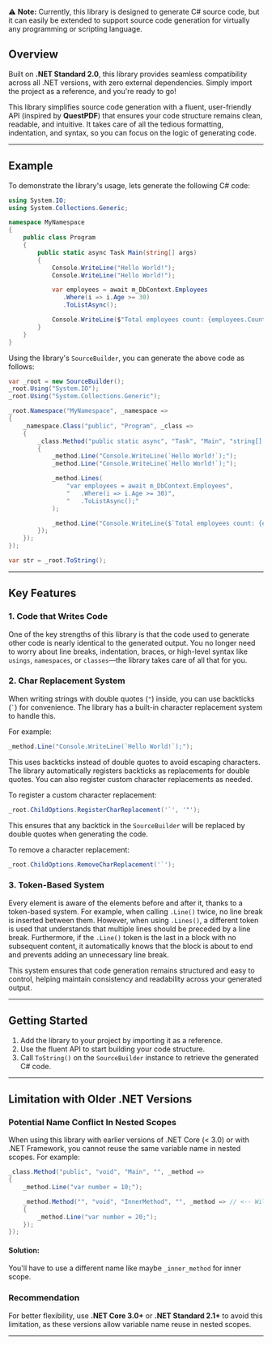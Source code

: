 ⚠ **Note:** Currently, this library is designed to generate C# source code, but it can easily be extended to support source code generation for virtually any programming or scripting language.  

## **Overview** 

Built on **.NET Standard 2.0**, this library provides seamless compatibility across all .NET versions, with zero external dependencies. Simply import the project as a reference, and you're ready to go!

This library simplifies source code generation with a fluent, user-friendly API (inspired by **QuestPDF**) that ensures your code structure remains clean, readable, and intuitive. It takes care of all the tedious formatting, indentation, and syntax, so you can focus on the logic of generating code.


---


## **Example**

To demonstrate the library's usage, lets generate the following C# code:

```csharp
using System.IO;
using System.Collections.Generic;

namespace MyNamespace
{
    public class Program
    {
        public static async Task Main(string[] args)
        {
            Console.WriteLine("Hello World!");
            Console.WriteLine("Hello World!");

            var employees = await m_DbContext.Employees
               .Where(i => i.Age >= 30)
               .ToListAsync();

            Console.WriteLine($"Total employees count: {employees.Count}");
        }
    }
}
```

Using the library's `SourceBuilder`, you can generate the above code as follows:

```csharp
var _root = new SourceBuilder();
_root.Using("System.IO");
_root.Using("System.Collections.Generic");

_root.Namespace("MyNamespace", _namespace =>
{
    _namespace.Class("public", "Program", _class =>
    {
        _class.Method("public static async", "Task", "Main", "string[] args", _method =>
        {
            _method.Line("Console.WriteLine(`Hello World!`);");
            _method.Line("Console.WriteLine(`Hello World!`);");

            _method.Lines(
                "var employees = await m_DbContext.Employees",
                "   .Where(i => i.Age >= 30)",
                "   .ToListAsync();"
            );

            _method.Line("Console.WriteLine($`Total employees count: {employees.Count}`);");
        });
    });
});

var str = _root.ToString();
```


---


## **Key Features**

### 1. **Code that Writes Code**  
One of the key strengths of this library is that the code used to generate other code is nearly identical to the generated output. You no longer need to worry about line breaks, indentation, braces, or high-level syntax like `usings`, `namespaces`, or `classes`—the library takes care of all that for you.


### 2. **Char Replacement System**  
When writing strings with double quotes (`"`) inside, you can use backticks (`` ` ``) for convenience. The library has a built-in character replacement system to handle this.

For example:
```csharp
_method.Line("Console.WriteLine(`Hello World!`);");
```
This uses backticks instead of double quotes to avoid escaping characters. The library automatically registers backticks as replacements for double quotes. You can also register custom character replacements as needed.

To register a custom character replacement:
```csharp
_root.ChildOptions.RegisterCharReplacement('`', '"');
```
This ensures that any backtick in the `SourceBuilder` will be replaced by double quotes when generating the code.

To remove a character replacement:
```csharp
_root.ChildOptions.RemoveCharReplacement('`');
```


### 3. **Token-Based System**  
Every element is aware of the elements before and after it, thanks to a token-based system. For example, when calling `.Line()` twice, no line break is inserted between them. However, when using `.Lines()`, a different token is used that understands that multiple lines should be preceded by a line break. Furthermore, if the `.Line()` token is the last in a block with no subsequent content, it automatically knows that the block is about to end and prevents adding an unnecessary line break.

This system ensures that code generation remains structured and easy to control, helping maintain consistency and readability across your generated output.


---


## **Getting Started**

1. Add the library to your project by importing it as a reference.
2. Use the fluent API to start building your code structure.
3. Call `ToString()` on the `SourceBuilder` instance to retrieve the generated C# code.


---


## **Limitation with Older .NET Versions**


### **Potential Name Conflict In Nested Scopes**

When using this library with earlier versions of .NET Core (< 3.0) or with .NET Framework, you cannot reuse the same variable name in nested scopes. For example:

```csharp
_class.Method("public", "void", "Main", "", _method =>
{
    _method.Line("var number = 10;");

    _method.Method("", "void", "InnerMethod", "", _method => // <-- Will give `A local or parameter named '_method' cannot be declared in this scope because that name is used in an enclosing local scope to define a local or parameter` syntax error.
    {
        _method.Line("var number = 20;");
    });
});
```

#### **Solution:**

You'll have to use a different name like maybe `_inner_method` for inner scope.

### **Recommendation**

For better flexibility, use **.NET Core 3.0+** or **.NET Standard 2.1+** to avoid this limitation, as these versions allow variable name reuse in nested scopes.

---
